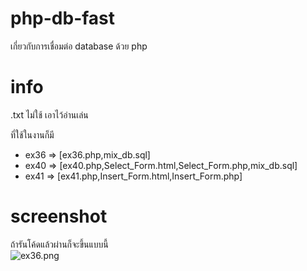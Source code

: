 # php-db-fast
เกี่ยวกับการเชื่อมต่อ database ด้วย php

# info
.txt ไม่ใช้ เอาไว้อ่านเล่น <br>

ที่ใช้ในงานก็มี <br>
- ex36 => [ex36.php,mix_db.sql]
- ex40 => [ex40.php,Select_Form.html,Select_Form.php,mix_db.sql]
- ex41 => [ex41.php,Insert_Form.html,Insert_Form.php]

# screenshot
ถ้ารันโค้ดแล้วผ่านก็จะขึ้นแบบนี้ <br>
![ex36.png](https://cdn.discordapp.com/attachments/1067458504014708767/1067458704603091055/ex36.png)
